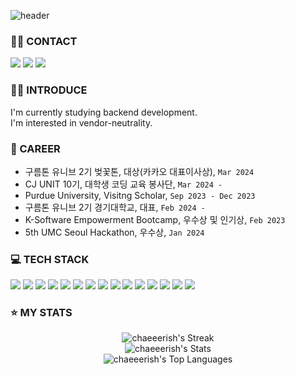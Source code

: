 ![header](https://capsule-render.vercel.app/api?type=venom&color=0:FFFF00,100:a82da8&height=150&section=header&text=Hi,there👋&fontSize=50)

### 🤙🏻 CONTACT
<a href="keukkeu464@gmail.com"><img src="https://img.shields.io/badge/Gmail-D14836?style=for-the-badge&logo=gmail&logoColor=white"/></a>
<a href="https://www.instagram.com/chaeeerish/"><img src="https://img.shields.io/badge/Instagram-E4405F?style=for-the-badge&logo=instagram&logoColor=white"/></a>
<a href="https://splendid-river-ada.notion.site/bc27849360ac4f7da3a8f27d0ddba971?pvs=74"><img src="https://img.shields.io/badge/Resume-000000?style=for-the-badge&logo=notion&logoColor=white"/></a>


### 👸🏻 INTRODUCE
I'm currently studying backend development.  
I'm interested in vendor-neutrality.

### 🏅 CAREER
- 구름톤 유니브 2기 벚꽃톤, 대상(카카오 대표이사상), `Mar 2024`
- CJ UNIT 10기, 대학생 코딩 교육 봉사단, `Mar 2024 - `
- Purdue University, Visitng Scholar, `Sep 2023 - Dec 2023`
- 구름톤 유니브 2기 경기대학교, 대표, `Feb 2024 - `
- K-Software Empowerment Bootcamp, 우수상 및 인기상, `Feb 2023`
- 5th UMC Seoul Hackathon, 우수상, `Jan 2024`

### 💻 TECH STACK
<img src="https://img.shields.io/badge/java-007396?style=for-the-badge&logo=java&logoColor=white">
<img src="https://img.shields.io/badge/python-3776AB?style=for-the-badge&logo=python&logoColor=white">
<img src="https://img.shields.io/badge/spring-6DB33F?style=for-the-badge&logo=spring&logoColor=white">
<img src="https://img.shields.io/badge/springboot-6DB33F?style=for-the-badge&logo=springboot&logoColor=white">
<img src="https://img.shields.io/badge/FastAPI-009688?style=for-the-badge&logo=fastapi&logoColor=white">
<img src="https://img.shields.io/badge/Flask-000000?style=for-the-badge&logo=flask&logoColor=white">
<img src="https://img.shields.io/badge/github-181717?style=for-the-badge&logo=github&logoColor=white">
<img src="https://img.shields.io/badge/git-F05032?style=for-the-badge&logo=git&logoColor=white">
<img src="https://img.shields.io/badge/mysql-4479A1?style=for-the-badge&logo=mysql&logoColor=white">
<img src="https://img.shields.io/badge/AWS-000000?style=for-the-badge&logo=Amazon AWS&logoColor=white">
<img src="https://img.shields.io/badge/Nginx-009639?style=for-the-badge&logo=Nginx&logoColor=white">
<img src="https://img.shields.io/badge/Docker-2496ED?style=for-the-badge&logo=Docker&logoColor=white">
<img src="https://img.shields.io/badge/Github Actions-2088FF?style=for-the-badge&logo=Github Actions&logoColor=white">
<img src="https://img.shields.io/badge/googleads-4285F4?style=for-the-badge&logo=googleads&logoColor=white">
<img src="https://img.shields.io/badge/google analytics-E37400?style=for-the-badge&logo=googleanalytics&logoColor=white">

### ⭐️ MY STATS
<div align="center">

![chaeeerish's Streak](https://github-readme-streak-stats.herokuapp.com/?user=chaeeerish&theme=synthwave&hide_border=true)  
![chaeeerish's Stats](https://github-readme-stats.vercel.app/api?username=chaeeerish&theme=synthwave&show_icons=true&hide_border=true&count_private=true)  
![chaeeerish's Top Languages](https://github-readme-stats.vercel.app/api/top-langs/?username=chaeeerish&theme=synthwave&show_icons=true&hide_border=true&layout=compact)

</div>
